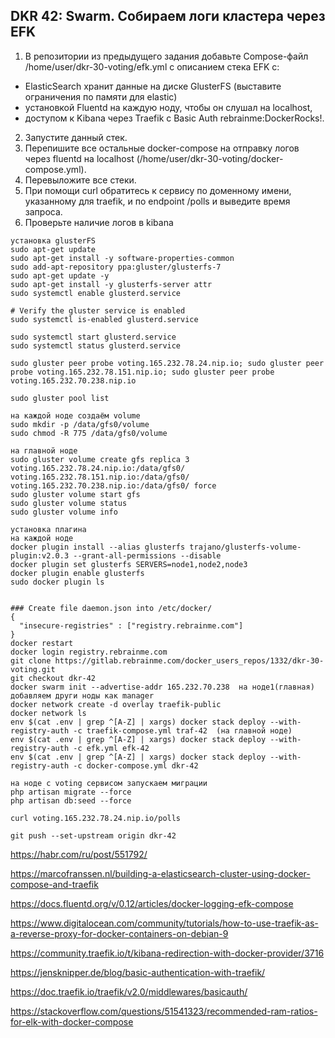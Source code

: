 ## DKR 42: Swarm. Собираем логи кластера через EFK


1. В репозитории из предыдущего задания добавьте Compose-файл /home/user/dkr-30-voting/efk.yml с описанием стека 
EFK с:
*  ElasticSearch хранит данные на диске GlusterFS (выставите ограничения по памяти для elastic)
*  установкой Fluentd на каждую ноду, чтобы он слушал на localhost,
*  доступом к Kibana через Traefik с Basic Auth rebrainme:DockerRocks!.

2. Запустите данный стек.
3. Перепишите все остальные docker-compose на отправку логов через fluentd на localhost (/home/user/dkr-30-voting/docker-compose.yml).
4. Перевыложите все стеки.
5. При помощи curl обратитесь к сервису по доменному имени, указанному для traefik, и по endpoint /polls и выведите время запроса.
6. Проверьте наличие логов в kibana


```
установка glusterFS
sudo apt-get update
sudo apt-get install -y software-properties-common
sudo add-apt-repository ppa:gluster/glusterfs-7
sudo apt-get update -y
sudo apt-get install -y glusterfs-server attr
sudo systemctl enable glusterd.service

# Verify the gluster service is enabled
sudo systemctl is-enabled glusterd.service

sudo systemctl start glusterd.service
sudo systemctl status glusterd.service

sudo gluster peer probe voting.165.232.78.24.nip.io; sudo gluster peer probe voting.165.232.78.151.nip.io; sudo gluster peer probe voting.165.232.70.238.nip.io

sudo gluster pool list

на каждой ноде создаём volume
sudo mkdir -p /data/gfs0/volume
sudo chmod -R 775 /data/gfs0/volume

на главной ноде
sudo gluster volume create gfs replica 3 voting.165.232.78.24.nip.io:/data/gfs0/ voting.165.232.78.151.nip.io:/data/gfs0/ voting.165.232.70.238.nip.io:/data/gfs0/ force
sudo gluster volume start gfs
sudo gluster volume status
sudo gluster volume info

установка плагина
на каждой ноде
docker plugin install --alias glusterfs trajano/glusterfs-volume-plugin:v2.0.3 --grant-all-permissions --disable
docker plugin set glusterfs SERVERS=node1,node2,node3
docker plugin enable glusterfs
sudo docker plugin ls


### Create file daemon.json into /etc/docker/
{
  "insecure-registries" : ["registry.rebrainme.com"]
}
docker restart
docker login registry.rebrainme.com
git clone https://gitlab.rebrainme.com/docker_users_repos/1332/dkr-30-voting.git
git checkout dkr-42
docker swarm init --advertise-addr 165.232.70.238  на ноде1(главная)
добавляем други ноды как manager
docker network create -d overlay traefik-public
docker network ls
env $(cat .env | grep ^[A-Z] | xargs) docker stack deploy --with-registry-auth -c traefik-compose.yml traf-42  (на главной ноде)
env $(cat .env | grep ^[A-Z] | xargs) docker stack deploy --with-registry-auth -c efk.yml efk-42
env $(cat .env | grep ^[A-Z] | xargs) docker stack deploy --with-registry-auth -c docker-compose.yml dkr-42

на ноде с voting сервисом запускаем миграции
php artisan migrate --force
php artisan db:seed --force

curl voting.165.232.78.24.nip.io/polls

git push --set-upstream origin dkr-42
```


https://habr.com/ru/post/551792/

https://marcofranssen.nl/building-a-elasticsearch-cluster-using-docker-compose-and-traefik

https://docs.fluentd.org/v/0.12/articles/docker-logging-efk-compose

https://www.digitalocean.com/community/tutorials/how-to-use-traefik-as-a-reverse-proxy-for-docker-containers-on-debian-9

https://community.traefik.io/t/kibana-redirection-with-docker-provider/3716

https://jensknipper.de/blog/basic-authentication-with-traefik/

https://doc.traefik.io/traefik/v2.0/middlewares/basicauth/

https://stackoverflow.com/questions/51541323/recommended-ram-ratios-for-elk-with-docker-compose


